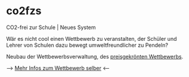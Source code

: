 # co2fzs
CO2-frei zur Schule | Neues System

Wär es nicht cool einen Wettbewerb zu veranstalten, der Schüler und Lehrer von Schulen dazu bewegt umweltfreundlicher zu Pendeln?

Neubau der Wettbewerbsverwaltung, des [preisgekrönten Wettbewerbs](http://wordpress.von-buelow-gymnasium.de/von-buelow-gymnasium-neudietendorf-wird-fuer-umwelt-projekt-zum-leuchtturm-ernannt/).

--> [Mehr Infos zum Wettbewerb selber](https://github.com/vBG-IT/co2fzs/wiki/Wettbewerb) <--
